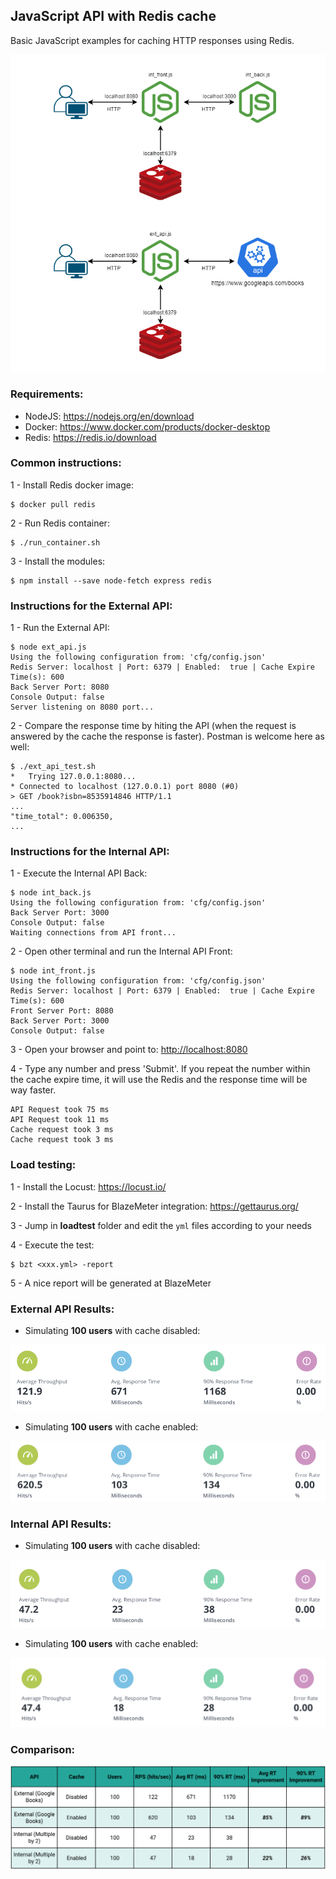 ## JavaScript API with Redis cache

Basic JavaScript examples for caching HTTP responses using Redis.

![](./img/js_api_cache_redis.png)


### Requirements:

- NodeJS: <https://nodejs.org/en/download>
- Docker: <https://www.docker.com/products/docker-desktop>
- Redis: <https://redis.io/download>

### Common instructions:
1 - Install Redis docker image:
``` 
$ docker pull redis
``` 

2 - Run Redis container:
```
$ ./run_container.sh
```

3 - Install the modules:
``` 
$ npm install --save node-fetch express redis
```

### Instructions for the External API:

1 - Run the External API:
```
$ node ext_api.js
Using the following configuration from: 'cfg/config.json'
Redis Server: localhost | Port: 6379 | Enabled:  true | Cache Expire Time(s): 600
Back Server Port: 8080
Console Output: false
Server listening on 8080 port...
```

2 - Compare the response time by hiting the API (when the request is answered by the cache the response is faster). Postman is welcome here as well:
```
$ ./ext_api_test.sh
*   Trying 127.0.0.1:8080...
* Connected to localhost (127.0.0.1) port 8080 (#0)
> GET /book?isbn=8535914846 HTTP/1.1
...
"time_total": 0.006350,
...
```

### Instructions for the Internal API:

1 - Execute the Internal API Back:
```
$ node int_back.js
Using the following configuration from: 'cfg/config.json'
Back Server Port: 3000
Console Output: false
Waiting connections from API front...
```

2 - Open other terminal and run the Internal API Front:
```
$ node int_front.js
Using the following configuration from: 'cfg/config.json'
Redis Server: localhost | Port: 6379 | Enabled:  true | Cache Expire Time(s): 600
Front Server Port: 8080
Back Server Port: 3000
Console Output: false
```

3 - Open your browser and point to: <http://localhost:8080>

4 - Type any number and press 'Submit'. If you repeat the number within the cache expire time, it will use the Redis and the response time will be way faster.
```
API Request took 75 ms
API Request took 11 ms
Cache request took 3 ms
Cache request took 3 ms
```

### Load testing:
1 - Install the Locust: <https://locust.io/>

2 - Install the Taurus for BlazeMeter integration: <https://gettaurus.org/>

3 - Jump in **loadtest** folder and edit the `yml` files according to your needs

4 - Execute the test:
```
$ bzt <xxx.yml> -report
```

5 - A nice report will be generated at BlazeMeter

### External API Results:

- Simulating **100 users** with cache disabled:

![](./loadtest/reports/external_api_cache_disabled.png)

- Simulating **100 users** with cache enabled:

![](./loadtest/reports/external_api_cache_enabled.png)

### Internal API Results:

- Simulating **100 users** with cache disabled:

![](./loadtest/reports/internal_api_cache_disabled.png)

- Simulating **100 users** with cache enabled:

![](./loadtest/reports/internal_api_cache_enabled.png)

### Comparison:

![](./loadtest/reports/compare_table.png)
